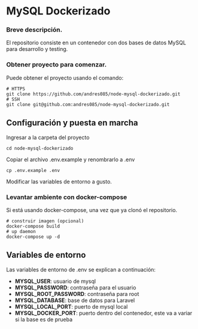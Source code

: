 # MySQL Dockerizado

### Breve descripción.
El repositorio consiste en un contenedor con dos bases de datos MySQL para desarrollo y testing.

### Obtener proyecto para comenzar.
Puede obtener el proyecto usando el comando:
```
# HTTPS
git clone https://github.com/andres085/node-mysql-dockerizado.git
# SSH
git clone git@github.com:andres085/node-mysql-dockerizado.git
```

## Configuración y puesta en marcha
Ingresar a la carpeta del proyecto

`cd node-mysql-dockerizado` 

Copiar el archivo .env.example y renombrarlo a .env

`cp .env.example .env`

Modificar las variables de entorno a gusto.

### Levantar ambiente con docker-compose
Si está usando docker-compose, una vez que ya clonó el repositorio.
```
# construir imagen (opcional)
docker-compose build
# up daemon
docker-compose up -d
```
## Variables de entorno
Las variables de entorno de .env se explican a continuación:

- **MYSQL_USER**: usuario de mysql
- **MYSQL_PASSWORD**: contraseña para el usuario
- **MYSQL_ROOT_PASSWORD**: contraseña para root
- **MYSQL_DATABASE**: base de datos para Laravel
- **MYSQL_LOCAL_PORT**: puerto de mysql local
- **MYSQL_DOCKER_PORT**: puerto dentro del contenedor, este va a variar si la base es de prueba